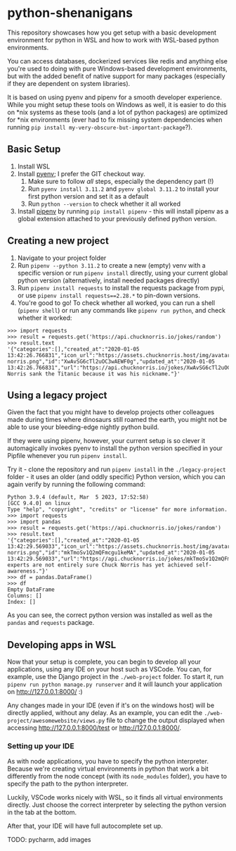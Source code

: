 # python-shenanigans

This repository showcases how you get setup with a basic development environment for python in WSL and how to work with WSL-based python environments.

You can access databases, dockerized services like redis and anything else you're used to doing with pure Windows-based development environments, but with the added benefit of native support for many packages (especially if they are dependent on system libraries).

It is based on using pyenv and pipenv for a smooth developer experience. While you might setup these tools on Windows as well, it is easier to do this on *nix systems as these tools (and a lot of python packages) are optimized for *nix environments (ever had to fix missing system dependencies when running `pip install my-very-obscure-but-important-package`?).

## Basic Setup

1. Install WSL
2. Install [pyenv](https://github.com/pyenv/pyenv); I prefer the GIT checkout way.
    1. Make sure to follow *all* steps, especially the dependency part (!)
    2. Run `pyenv install 3.11.2` and `pyenv global 3.11.2` to install your first python version and set it as a default
    3. Run `python --version` to check whether it all worked
3. Install [pipenv](https://pipenv.pypa.io/en/latest/install/#installing-pipenv) by running `pip install pipenv` - this will install pipenv as a global extension attached to your previously defined python version.


## Creating a new project

1. Navigate to your project folder
2. Run `pipenv --python 3.11.2` to create a new (empty) venv with a specific version or run `pipenv install` directly, using your current global python version (alternatively, install needed packages directly)
3. Run `pipenv install requests` to install the requests package from pypi, or use `pipenv install requests==2.28.*` to pin-down versions.
4. You're good to go! To check whether all worked, you can run a shell (`pipenv shell`) or run any commands like `pipenv run python`, and check whether it worked:
```
>>> import requests
>>> result = requests.get('https://api.chucknorris.io/jokes/random')
>>> result.text
'{"categories":[],"created_at":"2020-01-05 13:42:26.766831","icon_url":"https://assets.chucknorris.host/img/avatar/chuck-norris.png","id":"XwAvSG6cTl2uOC3wAEWF0g","updated_at":"2020-01-05 13:42:26.766831","url":"https://api.chucknorris.io/jokes/XwAvSG6cTl2uOC3wAEWF0g","value":"Chuck Norris sank the Titanic because it was his nickname."}'
```

## Using a legacy project

Given the fact that you might have to develop projects other colleagues made during times where dinosaurs still roamed the earth, you might not be able to use your bleeding-edge nightly python build.

If they were using pipenv, however, your current setup is so clever it automagically invokes pyenv to install the python version specified in your Pipfile whenever you run `pipenv install`.

Try it - clone the repository and run `pipenv install` in the `./legacy-project` folder - it uses an older (and oddly specific) Python version, which you can again verify by running the following command:
```
Python 3.9.4 (default, Mar  5 2023, 17:52:58)
[GCC 9.4.0] on linux
Type "help", "copyright", "credits" or "license" for more information.
>>> import requests
>>> import pandas
>>> result = requests.get('https://api.chucknorris.io/jokes/random')
>>> result.text
'{"categories":[],"created_at":"2020-01-05 13:42:29.569033","icon_url":"https://assets.chucknorris.host/img/avatar/chuck-norris.png","id":"mkTmoSv1Q2mQFmcgu1keMA","updated_at":"2020-01-05 13:42:29.569033","url":"https://api.chucknorris.io/jokes/mkTmoSv1Q2mQFmcgu1keMA","value":"Most experts are not entirely sure Chuck Norris has yet achieved self-awareness."}'
>>> df = pandas.DataFrame()
>>> df
Empty DataFrame
Columns: []
Index: []
```
As you can see, the correct python version was installed as well as the `pandas` and `requests` package.

## Developing apps in WSL

Now that your setup is complete, you can begin to develop all your applications, using any IDE on your host such as VSCode. You can, for example, use the Django project in the `./web-project` folder. To start it, run `pipenv run python manage.py runserver` and it will launch your application on http://127.0.0.1:8000/ :)

Any changes made in your IDE (even if it's on the windows host) will be directly applied, without any delay. As an example, you can edit the `./web-project/awesomewebsite/views.py` file to change the output displayed when accessing http://127.0.0.1:8000/test or http://127.0.0.1:8000/.

### Setting up your IDE

As with node applications, you have to specify the python interpreter. Because we're creating virtual environments in python that work a bit differently from the node concept (with its `node_modules` folder), you have to specify the path to the python interpreter.

Luckily, VSCode works nicely with WSL, so it finds all virtual environments directly. Just choose the correct interpreter by selecting the python version in the tab at the bottom.

After that, your IDE will have full autocomplete set up.

TODO: pycharm, add images
